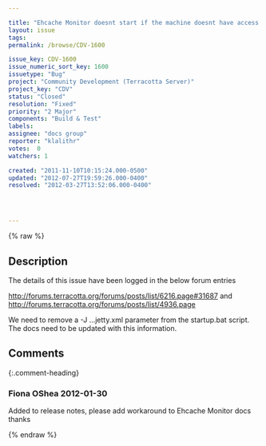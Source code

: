 ```yaml
---

title: "Ehcache Monitor doesnt start if the machine doesnt have access to the internet"
layout: issue
tags: 
permalink: /browse/CDV-1600

issue_key: CDV-1600
issue_numeric_sort_key: 1600
issuetype: "Bug"
project: "Community Development (Terracotta Server)"
project_key: "CDV"
status: "Closed"
resolution: "Fixed"
priority: "2 Major"
components: "Build & Test"
labels: 
assignee: "docs group"
reporter: "klalithr"
votes:  0
watchers: 1

created: "2011-11-10T10:15:24.000-0500"
updated: "2012-07-27T19:59:26.000-0400"
resolved: "2012-03-27T13:52:06.000-0400"




---
```


{% raw %}

## Description

<div markdown="1" class="description">

The details of this issue have been logged in the below forum entries

http://forums.terracotta.org/forums/posts/list/6216.page#31687
and 
http://forums.terracotta.org/forums/posts/list/4936.page

We need to remove a -J ...jetty.xml parameter from the startup.bat script. The docs need to be updated with this information.

</div>

## Comments


{:.comment-heading}
### **Fiona OShea** <span class="date">2012-01-30</span>

<div markdown="1" class="comment">

Added to release notes, please add  workaround to Ehcache Monitor docs thanks

</div>



{% endraw %}
